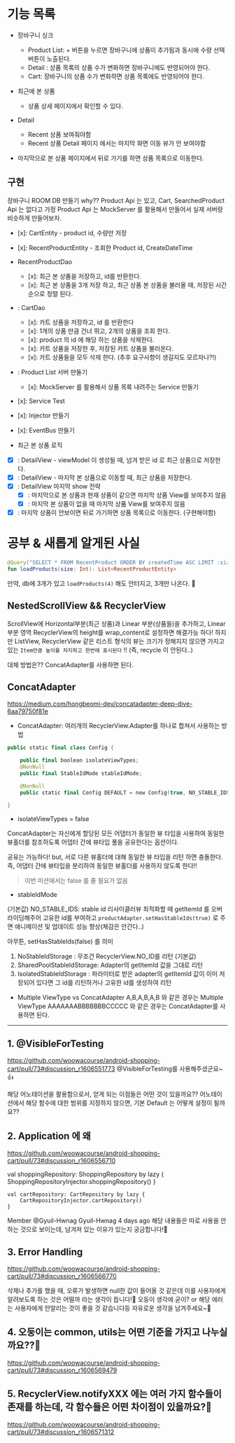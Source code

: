 # 기능 목록

- 장바구니 싱크
  - Product List: + 버튼을 누르면 장바구니에 상품이 추가됨과 동시에 수량 선택 버튼이 노출된다.
  - Detail : 상품 목록의 상품 수가 변화하면 장바구니에도 반영되어야 한다.
  - Cart: 장바구니의 상품 수가 변화하면 상품 목록에도 반영되어야 한다.
- 최근에 본 상품
  - 상품 상세 페이지에서 확인할 수 있다.

- Detail
  - Recent 상품 보여줘야함
  - Recent 상품 Detail 페이지 에서는 마지막 화면 이동 뷰가 안 보여야함
- 마지막으로 본 상품 페이지에서 뒤로 가기를 하면 상품 목록으로 이동한다.

## 구현

장바구니 ROOM DB 만들기
why?? Product Api 는 있고, Cart, SearchedProduct Api 는 없다고 가정
Product Api 는 MockServer 를 활용해서 만들어서 실제 서버랑 비슷하게 만들어보자. 

- [x]: CartEntity - product id, 수량만 저장
- [x]: RecentProductEntity - 조회한 Product id, CreateDateTime
- RecentProductDao
  - [x]: 최근 본 상품을 저장하고, id를 반환한다.
  - [x]: 최근 본 상품을 3개 저장 하고, 최근 상품 본 상품을 불러올 때, 저장된 시간 순으로 정렬 된다.
- : CartDao
  - [x]: 카트 상품을 저장하고, id 를 반환한다
  - [x]: 1개의 상품 만큼 건너 뛰고, 2개의 상품을 조회 한다.
  - [x]: product 의 id 에 해당 하는 상품을 삭제한다.
  - [x]: 카트 상품을 저장한 후, 저장된 카트 상품을 불러온다.
  - [x]: 카트 상품들을 모두 삭제 한다. (추후 요구사항이 생길지도 모르자나?!)
- : Product List 서버 만둘기
  - [x]: MockServer 를 활용해서 상품 목록 내려주는 Service 만들기
- [x]: Service Test
- [x]: Injector 만들기
- [x]: EventBus 만들기

- 최근 본 상품 로직
-[x] : DetailView - viewModel 이 생성될 때, 넘겨 받은 id 로 최근 상품으로 저장한다.
-[x] : DetailView - 마지막 본 상품으로 이동할 때, 최근 상품을 저장한다.
-[x] : DetailView 마지막 show 전략
  -[x] : 마지막으로 본 상품과 현재 상품이 같으면 마지막 상품 View를 보여주지 않음
  -[x] : 마지막 본 상품이 없을 때 마지막 상품 View를 보여주지 않음
-[x] : 마지막 상품이 안보이면 뒤로 가기하면 상품 목록으로 이동한다. (구현해야함)

# 공부 & 새롭게 알게된 사실

```kotlin
@Query("SELECT * FROM RecentProduct ORDER BY createdTime ASC LIMIT :size")
fun loadProducts(size: Int): List<RecentProductEntity>
```

만약, db에 3개가 있고 `loadProducts(4)` 해도 안터지고, 3개만 나온다. 🫢

## NestedScrollView && RecyclerView

ScrollView에 Horizontal부분(최근 상품)과 Linear 부분(상품들)을 추가하고,
Linear 부분 영역 RecyclerView의 height를 wrap_content로 설정하면 해결가능 하다!
하지만 ListView, RecyclerView 같은 리스트 형식의 뷰는
크기가 정해지지 않으면 가지고 있는 `Item만큼 높이를 차지하고
한번에 표시된다` !! (즉, recycle 이 안된다..)

대체 방법은?? ConcatAdapter를 사용하면 된다.

## ConcatAdapter

https://medium.com/hongbeomi-dev/concatadapter-deep-dive-6aa79750f81e

- ConcatAdapter: 여러개의 RecyclerView.Adapter를 하나로 합쳐서 사용하는 방법

```kotlin
public static final class Config {

    public final boolean isolateViewTypes;
    @NonNull
    public final StableIdMode stableIdMode;

    @NonNull
    public static final Config DEFAULT = new Config(true, NO_STABLE_IDS);

}
```

- isolateViewTypes = false

ConcatAdapter는 자신에게 할당된 모든 어댑터가 
동일한 뷰 타입을 사용하여 동일한 뷰홀더를 참조하도록 어뎁터 간에 뷰타입 풀을 공유한다는 옵션이다.

공유는 가능하다! but, 서로 다른 뷰홀더에 대해 동일한 뷰 타입을 리턴 하면 충돌한다.
즉, 어댑터 간에 뷰타입을 분리하여 동일한 뷰홀더를 사용하지 않도록 한다!!

> 이번 미션에서는 false 를 줄 필요가 없음

- stableIdMode

(기본값) NO_STABLE_IDS:  stable id 
리사이클러뷰 최적화할 때 getItemId 를 오버라이딩해주어 고유한 id를 부여하고
`productAdapter.setHasStableIds(true)` 로 주면 애니메이션 및 업데이트 성능 향상(체감은 안간다..)

아무튼, setHasStableIds(false) 를 의미

1) NoStableIdStorage : 무조건 RecyclerView.NO_ID를 리턴 (기본값)
2) SharedPoolStableIdStorage: Adapter의 getItemId 값을 그대로 리턴
3) IsolatedStableIdStorage : 파라미터로 받은 adapter의 getItemId 값이 이미 저장되어 있다면 그 id를 리턴하거나 고유한 id를 생성하여 리턴

- Multiple ViewType vs ConcatAdapter
A,B,A,B,A,B 와 같은 경우는 Multiple ViewType
AAAAAAABBBBBBBCCCCC 와 같은 경우는 ConcatAdapter를 사용하면 된다.


---

## 1. @VisibleForTesting
https://github.com/woowacourse/android-shopping-cart/pull/73#discussion_r1606551773
@VisibleForTesting를 사용해주셨군요~👍

해당 어노테이션을 활용함으로서, 얻게 되는 이점들은 어떤 것이 있을까요??
어노테이션에서 해당 함수에 대한 범위를 지정하지 않으면, 기본 Default 는 어떻게 설정이 될까요??


## 2. Application 에 왜

https://github.com/woowacourse/android-shopping-cart/pull/73#discussion_r1606556710

val shoppingRepository: ShoppingRepository by lazy {
ShoppingRepositoryInjector.shoppingRepository()
}

    val cartRepository: CartRepository by lazy {
        CartRepositoryInjector.cartRepository()
    }
Member
@Gyuil-Hwnag Gyuil-Hwnag 4 days ago
해당 내용들은 따로 사용을 안하는 것으로 보이는데, 남겨져 있는 이유가 있는지 궁금합니다!🤔

## 3. Error Handling

https://github.com/woowacourse/android-shopping-cart/pull/73#discussion_r1606566770

삭제나 추가를 했을 때, 오류가 발생하면 null한 값이 들어올 것 같은데 이를 사용자에게 알려보도록 하는 것은 어떨까 라는 생각이 듭니다!🤔
오둥이 생각에 굳이? or 해당 에러는 사용자에게 안알리는 것이 좋을 것 같습니다등 자유로운 생각을 남겨주세요~💪

## 4. 오둥이는 common, utils는 어떤 기준을 가지고 나누실까요??🤔

https://github.com/woowacourse/android-shopping-cart/pull/73#discussion_r1606569479



## 5. RecyclerView.notifyXXX 에는 여러 가지 함수들이 존재를 하는데, 각 함수들은 어떤 차이점이 있을까요?🤔

https://github.com/woowacourse/android-shopping-cart/pull/73#discussion_r1606571312

